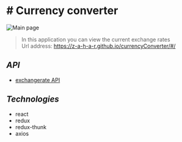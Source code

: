 # # Currency converter
![Main page](https://i.ibb.co/cFhTbd1/screely-1635259244534.png)
> In this application you can view the current exchange rates  
> Url address: https://z-a-h-a-r.github.io/currencyConverter/#/

## *API*
* <a href="https://www.exchangerate-api.com/" target="_blank">exchangerate API</a>

## *Technologies*
* react
* redux
* redux-thunk
* axios


